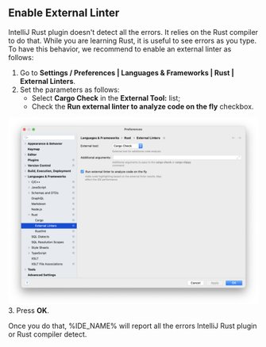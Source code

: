 ## Enable External Linter

IntelliJ Rust plugin doesn't detect all the errors. It relies on the Rust compiler to do that. While you are learning Rust, it is useful to see errors as you type. To have this behavior, we recommend to enable an external linter as follows:

1. Go to **Settings / Preferences | Languages & Frameworks | Rust | External Linters**.
2. Set the parameters as follows: 
    - Select **Cargo Check** in the **External Tool:** list;
    - Check the **Run external linter to analyze code on the fly** checkbox.

![External Linters](images/external-linters.png)
3. Press **OK**.

Once you do that, %IDE_NAME% will report all the errors IntelliJ Rust plugin or Rust compiler detect.